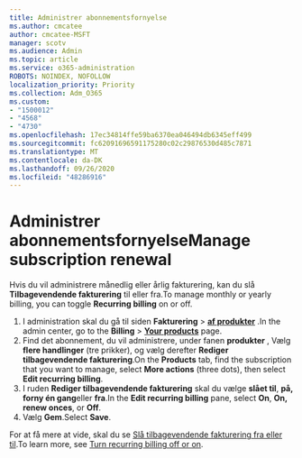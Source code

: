 ```yaml
---
title: Administrer abonnementsfornyelse
ms.author: cmcatee
author: cmcatee-MSFT
manager: scotv
ms.audience: Admin
ms.topic: article
ms.service: o365-administration
ROBOTS: NOINDEX, NOFOLLOW
localization_priority: Priority
ms.collection: Adm_O365
ms.custom:
- "1500012"
- "4568"
- "4730"
ms.openlocfilehash: 17ec34814ffe59ba6370ea046494db6345eff499
ms.sourcegitcommit: fc62091696591175280c02c29876530d485c7871
ms.translationtype: MT
ms.contentlocale: da-DK
ms.lasthandoff: 09/26/2020
ms.locfileid: "48286916"
---
```

# <a name="manage-subscription-renewal"></a><span data-ttu-id="01610-102">Administrer abonnementsfornyelse</span><span class="sxs-lookup"><span data-stu-id="01610-102">Manage subscription renewal</span></span>

<span data-ttu-id="01610-103">Hvis du vil administrere månedlig eller årlig fakturering, kan du slå **Tilbagevendende fakturering** til eller fra.</span><span class="sxs-lookup"><span data-stu-id="01610-103">To manage monthly or yearly billing, you can toggle **Recurring billing** on or off.</span></span>

1. <span data-ttu-id="01610-104">I administration skal du gå til siden **Fakturering**  >  **[af produkter](https://go.microsoft.com/fwlink/p/?linkid=842054)** .</span><span class="sxs-lookup"><span data-stu-id="01610-104">In the admin center, go to the **Billing** > **[Your products](https://go.microsoft.com/fwlink/p/?linkid=842054)** page.</span></span>
2. <span data-ttu-id="01610-105">Find det abonnement, du vil administrere, under fanen **produkter** , Vælg **flere handlinger** (tre prikker), og vælg derefter **Rediger tilbagevendende fakturering**.</span><span class="sxs-lookup"><span data-stu-id="01610-105">On the **Products** tab, find the subscription that you want to manage, select **More actions** (three dots), then select **Edit recurring billing**.</span></span>
3. <span data-ttu-id="01610-106">I ruden **Rediger tilbagevendende fakturering** skal du vælge **slået til**, **på, forny én gang**eller **fra**.</span><span class="sxs-lookup"><span data-stu-id="01610-106">In the **Edit recurring billing** pane, select **On**, **On, renew onces**, or **Off**.</span></span>
4. <span data-ttu-id="01610-107">Vælg **Gem**.</span><span class="sxs-lookup"><span data-stu-id="01610-107">Select **Save**.</span></span>

<span data-ttu-id="01610-108">For at få mere at vide, skal du se [Slå tilbagevendende fakturering fra eller til](https://docs.microsoft.com/microsoft-365/commerce/subscriptions/renew-your-subscription#turn-recurring-billing-off-or-on).</span><span class="sxs-lookup"><span data-stu-id="01610-108">To learn more, see [Turn recurring billing off or on](https://docs.microsoft.com/microsoft-365/commerce/subscriptions/renew-your-subscription#turn-recurring-billing-off-or-on).</span></span>